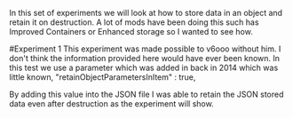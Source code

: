In this set of experiments we will look at how to store data in an object and retain it on destruction.
A lot of mods have been doing this such has Improved Containers or Enhanced storage so I wanted to see how.

#Experiment 1
This experiment was made possible to v6ooo without him. I don't think the information provided here would have ever been known.
In this test we use a parameter which was added in back in 2014 which was little known,
"retainObjectParametersInItem" : true,

By adding this value into the JSON file I was able to retain the JSON stored data even after destruction as the experiment will show.
